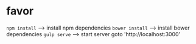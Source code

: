 # favor
`npm install` --> install npm dependencies
`bower install` --> install bower dependencies
`gulp serve` --> start server
goto 'http://localhost:3000'
